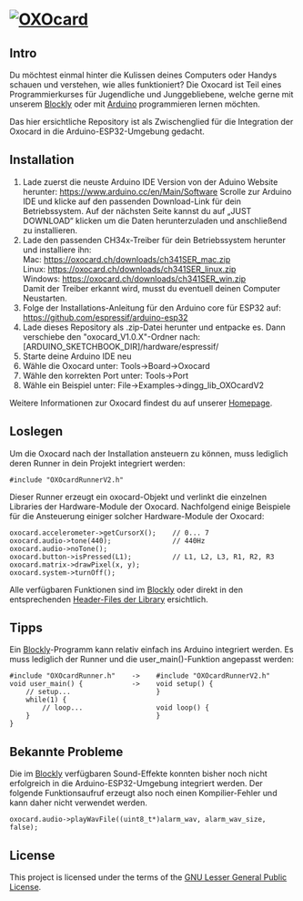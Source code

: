 # [![OXOcard][OXOcard_logo]][OXOcard]

## Intro
Du möchtest einmal hinter die Kulissen deines Computers oder Handys schauen und verstehen, wie alles funktioniert? Die Oxocard ist Teil eines Programmierkurses für Jugendliche und Junggebliebene, welche gerne mit unserem [Blockly][Blockly] oder mit [Arduino][Arduino] programmieren lernen möchten.

Das hier ersichtliche Repository ist als Zwischenglied für die Integration der Oxocard in die Arduino-ESP32-Umgebung gedacht.

## Installation
1. Lade zuerst die neuste Arduino IDE Version von der Aduino Website herunter: https://www.arduino.cc/en/Main/Software
Scrolle zur Arduino IDE und klicke auf den passenden Download-Link für dein Betriebssystem. Auf der nächsten Seite kannst du auf „JUST DOWNLOAD“ klicken um die Daten herunterzuladen und anschließend zu installieren.
2. Lade den passenden CH34x-Treiber für dein Betriebssystem herunter und installiere ihn:<br>
Mac: https://oxocard.ch/downloads/ch341SER_mac.zip<br>
Linux: https://oxocard.ch/downloads/ch341SER_linux.zip<br>
Windows: https://oxocard.ch/downloads/ch341SER_win.zip<br>
Damit der Treiber erkannt wird, musst du eventuell deinen Computer Neustarten.
3. Folge der Installations-Anleitung für den Arduino core für ESP32 auf: https://github.com/espressif/arduino-esp32
4. Lade dieses Repository als .zip-Datei herunter und entpacke es. Dann verschiebe den "oxocard_V1.0.X"-Ordner nach:
[ARDUINO_SKETCHBOOK_DIR]/hardware/espressif/
5. Starte deine Arduino IDE neu
6. Wähle die Oxocard unter: Tools->Board->Oxocard
7. Wähle den korrekten Port unter: Tools->Port
8. Wähle ein Beispiel unter: File->Examples->dingg_lib_OXOcardV2

Weitere Informationen zur Oxocard findest du auf unserer [Homepage][OXOcard].

## Loslegen
Um die Oxocard nach der Installation ansteuern zu können, muss lediglich deren Runner in dein Projekt integriert werden:
```Arduino
#include "OXOcardRunnerV2.h"
```
Dieser Runner erzeugt ein oxocard-Objekt und verlinkt die einzelnen Libraries der Hardware-Module der Oxocard.
Nachfolgend einige Beispiele für die Ansteuerung einiger solcher Hardware-Module der Oxocard:
```Arduino
oxocard.accelerometer->getCursorX();    // 0... 7
oxocard.audio->tone(440);               // 440Hz
oxocard.audio->noTone();
oxocard.button->isPressed(L1);          // L1, L2, L3, R1, R2, R3
oxocard.matrix->drawPixel(x, y);
oxocard.system->turnOff();
```
Alle verfügbaren Funktionen sind im [Blockly][Blockly] oder direkt in den entsprechenden [Header-Files der Library][Header-Files] ersichtlich.

## Tipps
Ein [Blockly][Blockly]-Programm kann relativ einfach ins Arduino integriert werden. Es muss lediglich der Runner und die user_main()-Funktion angepasst werden:
```Arduino
#include "OXOcardRunner.h"    ->    #include "OXOcardRunnerV2.h"
void user_main() {            ->    void setup() {
    // setup...                     }
    while(1) {
        // loop...                  void loop() {
    }                               }
}
```

## Bekannte Probleme
Die im [Blockly][Blockly] verfügbaren Sound-Effekte konnten bisher noch nicht erfolgreich in die Arduino-ESP32-Umgebung integriert werden. Der folgende Funktionsaufruf erzeugt also noch einen Kompilier-Fehler und kann daher nicht verwendet werden.
```Arduino
oxocard.audio->playWavFile((uint8_t*)alarm_wav, alarm_wav_size, false);
```

<!-- [![Hello][OXOcard_gif]][OXOcard] -->

## License
This project is licensed under the terms of the [GNU Lesser General Public License][License].



[OXOcard_logo]:https://site.stage.oxocard.ch/assets/images/logos/logo.png
[OXOcard]:http://www.oxocard.ch/
[Blockly]:https://blockly.oxocard.ch/
[Arduino]:http://www.arduino.cc/
[Header-Files]:https://github.com/oxon/dingg_OXOcardV2_Arduino_integration/tree/master/oxocard_V1.0.0/libraries/dingg_lib_OXOcardV2
[OXOcard_gif]:http://www.oxocard.ch/wp-content/uploads/2017/04/oxocard_animiert.gif
[License]:https://github.com/oxon/dingg_OXOcardV2_Arduino_integration/blob/master/LICENSE

